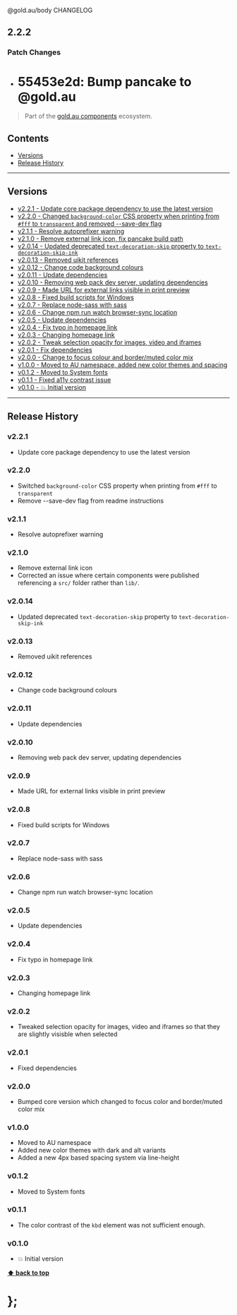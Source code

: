 @gold.au/body CHANGELOG

## 2.2.2

### Patch Changes

- # 55453e2d: Bump pancake to @gold.au

> Part of the [gold.au components](https://github.com/designsystemau/gold-design-system/) ecosystem.

## Contents

- [Versions](#install)
- [Release History](#release-history)

---

## Versions

- [v2.2.1 - Update core package dependency to use the latest version](#v221)
- [v2.2.0 - Changed `background-color` CSS property when printing from `#fff` to `transparent` and removed --save-dev flag](#v220)
- [v2.1.1 - Resolve autoprefixer warning](#v211)
- [v2.1.0 - Remove external link icon, fix pancake build path](#v210)
- [v2.0.14 - Updated deprecated `text-decoration-skip` property to `text-decoration-skip-ink`](#v2014)
- [v2.0.13 - Removed uikit references](#v2013)
- [v2.0.12 - Change code background colours](#v2012)
- [v2.0.11 - Update dependencies](#v2011)
- [v2.0.10 - Removing web pack dev server, updating dependencies](#v2010)
- [v2.0.9 - Made URL for external links visible in print preview](#v209)
- [v2.0.8 - Fixed build scripts for Windows](#v208)
- [v2.0.7 - Replace node-sass with sass](#v207)
- [v2.0.6 - Change npm run watch browser-sync location](#v206)
- [v2.0.5 - Update dependencies](#v205)
- [v2.0.4 - Fix typo in homepage link](#v204)
- [v2.0.3 - Changing homepage link](#v203)
- [v2.0.2 - Tweak selection opacity for images, video and iframes](#v202)
- [v2.0.1 - Fix dependencies ](#v201)
- [v2.0.0 - Change to focus colour and border/muted color mix](#v200)
- [v1.0.0 - Moved to AU namespace, added new color themes and spacing](#v100)
- [v0.1.2 - Moved to System fonts](#v012)
- [v0.1.1 - Fixed a11y contrast issue](#v011)
- [v0.1.0 - 💥 Initial version](#v010)

---

## Release History

### v2.2.1

- Update core package dependency to use the latest version

### v2.2.0

- Switched `background-color` CSS property when printing from `#fff` to `transparent`
- Remove --save-dev flag from readme instructions

### v2.1.1

- Resolve autoprefixer warning

### v2.1.0

- Remove external link icon
- Corrected an issue where certain components were published referencing a `src/` folder rather than `lib/`.

### v2.0.14

- Updated deprecated `text-decoration-skip` property to `text-decoration-skip-ink`

### v2.0.13

- Removed uikit references

### v2.0.12

- Change code background colours

### v2.0.11

- Update dependencies

### v2.0.10

- Removing web pack dev server, updating dependencies

### v2.0.9

- Made URL for external links visible in print preview

### v2.0.8

- Fixed build scripts for Windows

### v2.0.7

- Replace node-sass with sass

### v2.0.6

- Change npm run watch browser-sync location

### v2.0.5

- Update dependencies

### v2.0.4

- Fix typo in homepage link

### v2.0.3

- Changing homepage link

### v2.0.2

- Tweaked selection opacity for images, video and iframes so that they are slightly visisble when selected

### v2.0.1

- Fixed dependencies

### v2.0.0

- Bumped core version which changed to focus color and border/muted color mix

### v1.0.0

- Moved to AU namespace
- Added new color themes with dark and alt variants
- Added a new 4px based spacing system via line-height

### v0.1.2

- Moved to System fonts

### v0.1.1

- The color contrast of the `kbd` element was not sufficient enough.

### v0.1.0

- 💥 Initial version

**[⬆ back to top](#contents)**

# };
